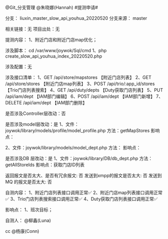 @Git_分支管理  @朱晓娜(Hannah)  #提测申请# 

分支： liuxin_master_slow_api_youhua_20220520
分支来源： master

相关链接：无
项目出处：无

提测内容：
1、附近门店和附近门店map优化；

涉及脚本：
cd /var/www/joywok/Sql/cmd
1、php create_slow_api_youhua_index_20220520.php

涉及配置：无

涉及接口清单：
1、GET /api/store/mapstores 	【附近门店列表】
2、GET /api/store/stores 	【附近门店map列表】
3、POST /api/trio/:app_id/stores【Trio门店列表搜索】
4、GET /api/duty/depts 		【Duty获取门店列表】
5、PUT /api/iam/dept		【IAM部门编辑】
6、POST /api/iam/dept		【IAM部门新增】
7、DELETE /api/iam/dept		【IAM部门删除】

是否涉及Controller层改动：否

是否涉及model层改动：是
1、文件：joywok/library/models/profile/model_profile.php
方法：getMapStores
影响点：

2、文件：joywok/library/models/model_dept.php
方法：
影响点：

是否涉及DB 层改动：是
1、文件：joywok/library/DB/db_dept.php
方法：getAllStoreIds
影响点：获取门店ID列表

返回报文是否太大、是否有冗余报文: 否
发送到xmpp的报文是否太大: 否
发送到MQ 的报文是否太大: 否

自测内容：
1、附近门店列表接口调用正常✅
2、附近门店map列表接口调用正常✅
3、Trio门店列表搜索接口调用正常✅
4、Duty获取门店列表接口调用正常✅

影响点：
1、班次目标；

自测人： @柳鑫(Luna) 

cc @杨康(Conn) 